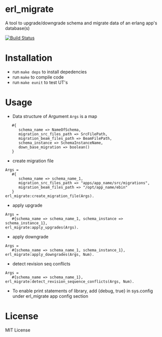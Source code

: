 # erl_migrate
A tool to upgrade/downgrade schema and migrate data of an erlang app's database(s)

[![Build Status](https://travis-ci.org/greyorange/erl_migrate.svg?branch=master)](https://travis-ci.org/greyorange/erl_migrate)

# Installation

* run `make deps` to install depedencies  
* run `make` to compile code
* run `make eunit` to test UT's


# Usage
* Data structure of Argument `Args` is a map
```
   #{
      schema_name => NameOfSchema,
      migration_src_files_path => SrcFilePath,
      migration_beam_files_path => BeamFilePath,
      schema_instance => SchemaInstanceName,
      down_base_migration => boolean()
   }
```

* create migration file
```
Args = 
   #{
      schema_name => schema_name_1, 
      migration_src_files_path => "apps/app_name/src/migrations",
      migration_beam_files_path => "/opt/app_name/ebin"
   }
erl_migrate:create_migration_file(Args).
```

* apply upgrade
```
Args =
   #{schema_name => schema_name_1, schema_instance => schema_instance_1},
erl_migrate:apply_upgrades(Args).

```
* apply downgrade
```
Args =
   #{schema_name => schema_name_1, schema_instance_1},
erl_migrate:apply_downgrades(Args, Num).

```

* detect revision seq conflicts
```
Args =
   #{schema_name => schema_name_1},
erl_migrate:detect_revision_sequence_conflicts(Args, Num).
```

* To enable print statements of library, add {debug, true} in sys.config under erl_migrate app config section

# License

MIT License
